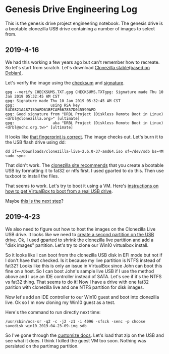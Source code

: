 # Genesis Drive Engineering Log

This is the genesis drive project engineering notebook.  The genesis drive is a
bootable clonezilla USB drive containing a number of images to select from.

## 2019-4-16

We had this working a few years ago but can't remember how to recreate.  So
let's start from scratch.  Let's download [Clonezilla stable(based on Debian)](https://clonezilla.org/downloads/download.php?branch=stable).

Let's verify the image using the [checksum](https://clonezilla.org/downloads/stable/data/CHECKSUMS.TXT) and [signature](https://clonezilla.org/downloads/stable/data/CHECKSUMS.TXT.gpg).

    gpg --verify CHECKSUMS.TXT.gpg CHECKSUMS.TXTgpg: Signature made Thu 10 Jan 2019 05:32:45 AM CST
    gpg: Signature made Thu 10 Jan 2019 05:32:45 AM CST
    gpg:                using RSA key 54C0821A48715DAFD61BFCAF667857D045599AFD
    gpg: Good signature from "DRBL Project (Diskless Remote Boot in Linux)
    <drbl@clonezilla.org>" [ultimate]
    gpg:                 aka "DRBL Project (Diskless Remote Boot in Linux)
    <drbl@nchc.org.tw>" [ultimate]

It looks like [that fingerprint is correct](https://www.google.com/search?q="54c0+821a+4871+5daf+d61b+fcaf+6678+57d0+4559+9afd").  The image checks out.  Let's burn it to the USB flash drive using dd:

    dd if=~/Downloads/clonezilla-live-2.6.0-37-amd64.iso of=/dev/sdb bs=4M
    sudo sync

That didn't work.  The [clonezilla site recommends](http://www.clonezilla.org/liveusb.php#windows-method-a)
that you create a bootable USB by formatting it to fat32 or ntfs first.
I used gparted to do this.  Then use tuxboot to install the files.

That seems to work. Let's try to boot it using a VM.  Here's [instructions on how to get VirtualBox to boot from a real USB drive](https://askubuntu.com/a/693729).

Maybe [this is the next step](https://clonezilla.org/advanced/customized-clonezilla-live.php)?

## 2019-4-23

We also need to figure out how to host the images on the Clonezilla Live
USB drive.  It looks like we need to [create a second partition on the USB drive](https://drbl.org/faq/fine-print.php?path=./2_System/120_image_repository_on_same_usb_stick.faq#120_image_repository_on_same_usb_stick.faq).
Ok, I used gparted to shrink the clonezilla live partition and add a
"disk images" partition.  Let's try to clone our Win10 virtualbox install.

So it looks like I can boot from the clonezilla USB disk in EFI mode but
not if I don't have that checked.  Is it because my live partition is NTFS
instead of fat32?  Looks like this is only an issue in VirtualBox since
John can boot this fine on a host.  So I can boot John's sample live USB
if I use the method above and I use an IDE controller instead of SATA.
Let's see if it's the NTFS vs fat32 thing.  That seems to do it!  Now I
have a drive with one fat32 parition with clonezilla live and one NTFS
partition for disk images.

Now let's add an IDE controller to our Win10 guest and boot into clonezilla
live.  Ok so I'm now cloning my Win10 guest as a test.

Here's the command to run directly next time:

    /usr/sbin/ocs-sr -q2 -c -j2 -z1 -i 4096 -sfsck -senc -p choose savedisk win10_2019-04-23-09-img sdb

So I've gone through the [customize docs](https://clonezilla.org/advanced/customized-clonezilla-live.php).  Let's load that zip on the USB and see what it does.
I think I killed the guest VM too soon.  Nothing was persisted on the partimag
partition.
